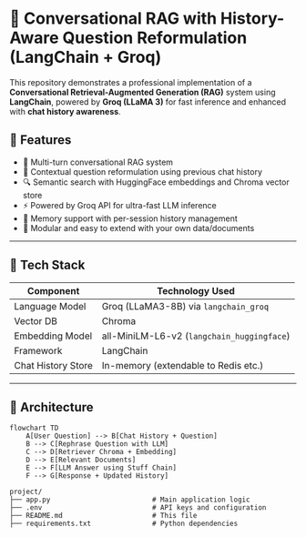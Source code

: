 # 🧠 Conversational RAG with History-Aware Question Reformulation (LangChain + Groq)

This repository demonstrates a professional implementation of a **Conversational Retrieval-Augmented Generation (RAG)** system using **LangChain**, powered by **Groq (LLaMA 3)** for fast inference and enhanced with **chat history awareness**.

## 🚀 Features

- 💬 Multi-turn conversational RAG system  
- 🧠 Contextual question reformulation using previous chat history  
- 🔍 Semantic search with HuggingFace embeddings and Chroma vector store  
- ⚡ Powered by Groq API for ultra-fast LLM inference  
- 🧾 Memory support with per-session history management  
- 🔧 Modular and easy to extend with your own data/documents  

---

## 🧱 Tech Stack

| Component         | Technology Used                      |
|------------------|--------------------------------------|
| Language Model    | Groq (LLaMA3-8B) via `langchain_groq` |
| Vector DB         | Chroma                              |
| Embedding Model   | all-MiniLM-L6-v2 (`langchain_huggingface`) |
| Framework         | LangChain                           |
| Chat History Store| In-memory (extendable to Redis etc.)|

---

## 🧩 Architecture

```mermaid
flowchart TD
    A[User Question] --> B[Chat History + Question]
    B --> C[Rephrase Question with LLM]
    C --> D[Retriever Chroma + Embedding]
    D --> E[Relevant Documents]
    E --> F[LLM Answer using Stuff Chain]
    F --> G[Response + Updated History]

project/
├── app.py                         # Main application logic
├── .env                           # API keys and configuration
├── README.md                      # This file
├── requirements.txt               # Python dependencies

